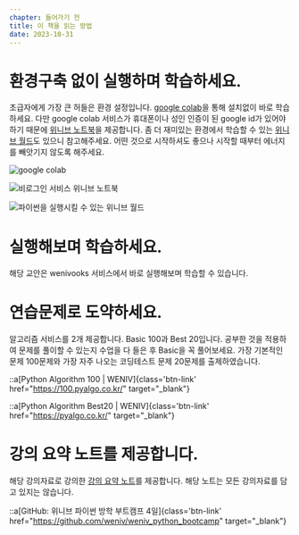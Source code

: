 ```yaml
---
chapter: 들어가기 전
title: 이 책을 읽는 방법
date: 2023-10-31
---
```


# 환경구축 없이 실행하며 학습하세요.

초급자에게 가장 큰 허들은 환경 설정입니다. [google colab](https://colab.research.google.com/?hl=ko)을 통해 설치없이 바로 학습하세요. 다만 google colab 서비스가 휴대폰이나 성인 인증이 된 google id가 있어야 하기 때문에 [위니브 노트북](https://notebook.weniv.co.kr/)을 제공합니다. 좀 더 재미있는 환경에서 학습할 수 있는 [위니브 월드](https://world.weniv.co.kr/)도 있으니 참고해주세요. 어떤 것으로 시작하셔도 좋으나 시작할 때부터 에너지를 빼앗기지 않도록 해주세요.

![](/images/python/chapter00-1.png 'google colab')

![](/images/python/chapter00-2.png '비로그인 서비스 위니브 노트북')

![](/images/python/chapter00-3.png '파이썬을 실행시킬 수 있는 위니브 월드')

# 실행해보며 학습하세요.

해당 교안은 wenivooks 서비스에서 바로 실행해보며 학습할 수 있습니다.

# 연습문제로 도약하세요.

알고리즘 서비스를 2개 제공합니다. Basic 100과 Best 20입니다. 공부한 것을 적용하여 문제를 풀이할 수 있는지 수업을 다 들은 후 Basic을 꼭 풀어보세요. 가장 기본적인 문제 100문제와 가장 자주 나오는 코딩테스트 문제 20문제를 출제하였습니다.

::a[Python Algorithm 100 | WENIV]{class='btn-link' href="https://100.pyalgo.co.kr/" target="\_blank"}

::a[Python Algorithm Best20 | WENIV]{class='btn-link' href="https://pyalgo.co.kr/" target="\_blank"}

# 강의 요약 노트를 제공합니다.

해당 강의자료로 강의한 [강의 요약 노트](https://github.com/weniv/weniv_python_bootcamp)를 제공합니다. 해당 노트는 모든 강의자료를 담고 있지는 않습니다.

::a[GitHub: 위니브 파이썬 방학 부트캠프 4일]{class='btn-link' href="https://github.com/weniv/weniv_python_bootcamp" target="\_blank"}
